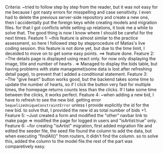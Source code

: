 Criteria: ~tried to follow step by step from the reader, but it was not easy for me because I got nasty errors for misspelling and case sensitivity. I even had to delete the previous server-side repository and create a new one, then I accidentally put the foreign keys while creating models and migration files. for that I got conflicts while setting up relations, it took me a while to solve that. The good thing is now I know where I should be careful for the next times.
Feature 1: ~this feature is almost similar to the practice assessment, so here I followed step by stepprocedure of Matias's live coding session. <The artworks are displayed with their number of bids they have in the database> this feature is not done yet, but due to the time limit, I deceided to move on to get some easy points. ==> feature <The artworks are displayed with their number of bids they have in the database> done.
Feature 2: ~The details page is displayed using react only. for now only displaying the image, title and number of hearts . => Managed to display the bids table, but having problems with state managemet(some data is lost after refreshing detail page), to prevent that I added a conditional statement.
Feature 3: ~The "give heart" button works good, but the backend takes some time to update the number of hearts, so if I click the button very fast for multiple times, the homepage returns counts less than the clicks. If I take some time between the clicks, it works perfect.
Feature 4: ~when adding a new bid, I have to refresh to see the new bid. getting error `SequelizeUniqueConstraintError` unless I provide explicitly the id for the new bid. to solve that, I provided the new id as total number of bids +1.  
Feature 5: ~Just created a form and modified the "other" navbar link to make <start an auction> page => modified the page for logged in users and "isArtist:true" only.
Feature 6: ~for creating "isArtist" migration, first added migration file and edited the seeder file, the seed file found the column to add the data, but when executing "findAll()" from routers, it didn't find the column. so to solve this, added the column to the model file.the rest of the part was comparetively easy.
